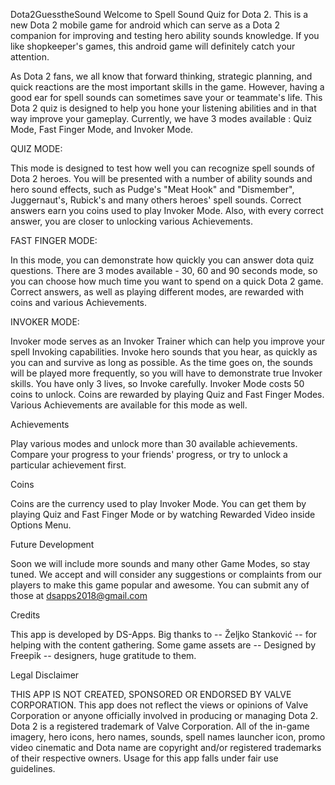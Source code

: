 Dota2GuesstheSound
Welcome to Spell Sound Quiz for Dota 2. This is a new Dota 2 mobile game for android which can serve as a Dota 2 companion for improving and testing hero ability sounds knowledge. If you like shopkeeper's games, this android game will definitely catch your attention.

As Dota 2 fans, we all know that forward thinking, strategic planning, and quick reactions are the most important skills in the game. However, having a good ear for spell sounds can sometimes save your or teammate's life. This Dota 2 quiz is designed to help you hone your listening abilities and in that way improve your gameplay. Currently, we have 3 modes available : Quiz Mode, Fast Finger Mode, and Invoker Mode.

QUIZ MODE:

This mode is designed to test how well you can recognize spell sounds of Dota 2 heroes. You will be presented with a number of ability sounds and hero sound effects, such as Pudge's "Meat Hook" and "Dismember", Juggernaut's, Rubick's and many others heroes' spell sounds. Correct answers earn you coins used to play Invoker Mode. Also, with every correct answer, you are closer to unlocking various Achievements.

FAST FINGER MODE:

In this mode, you can demonstrate how quickly you can answer dota quiz questions. There are 3 modes available - 30, 60 and 90 seconds mode, so you can choose how much time you want to spend on a quick Dota 2 game. Correct answers, as well as playing different modes, are rewarded with coins and various Achievements.

INVOKER MODE:

Invoker mode serves as an Invoker Trainer which can help you improve your spell Invoking capabilities. Invoke hero sounds that you hear, as quickly as you can and survive as long as possible. As the time goes on, the sounds will be played more frequently, so you will have to demonstrate true Invoker skills. You have only 3 lives, so Invoke carefully. Invoker Mode costs 50 coins to unlock. Coins are rewarded by playing Quiz and Fast Finger Modes. Various Achievements are available for this mode as well.

Achievements

Play various modes and unlock more than 30 available achievements. Compare your progress to your friends' progress, or try to unlock a particular achievement first.

Coins

Coins are the currency used to play Invoker Mode. You can get them by playing Quiz and Fast Finger Mode or by watching Rewarded Video inside Options Menu.

Future Development

Soon we will include more sounds and many other Game Modes, so stay tuned. We accept and will consider any suggestions or complaints from our players to make this game popular and awesome. You can submit any of those at dsapps2018@gmail.com

Credits

This app is developed by DS-Apps. Big thanks to -- Željko Stanković -- for helping with the content gathering. Some game assets are -- Designed by Freepik -- designers, huge gratitude to them.

Legal Disclaimer

THIS APP IS NOT CREATED, SPONSORED OR ENDORSED BY VALVE CORPORATION. This app does not reflect the views or opinions of Valve Corporation or anyone officially involved in producing or managing Dota 2. Dota 2 is a registered trademark of Valve Corporation. All of the in-game imagery, hero icons, hero names, sounds, spell names launcher icon, promo video cinematic and Dota name are copyright and/or registered trademarks of their respective owners. Usage for this app falls under fair use guidelines.

